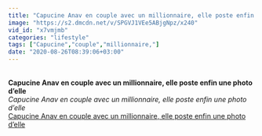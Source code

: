 ```yaml
---
title: "Capucine Anav en couple avec un millionnaire, elle poste enfin une photo d\u2019elle"
image: "https://s2.dmcdn.net/v/SPGVJ1VEe5ABjgNpz/x240"
vid_id: "x7vmjmb"
categories: "lifestyle"
tags: ["Capucine","couple","millionnaire,"]
date: "2020-08-26T08:39:06+03:00"
---
```

<br><b>Capucine Anav en couple avec un millionnaire, elle poste enfin une photo d’elle</b><br> <i>Capucine Anav en couple avec un millionnaire, elle poste enfin une photo d’elle</i><br> <u>Capucine Anav en couple avec un millionnaire, elle poste enfin une photo d’elle</u>
